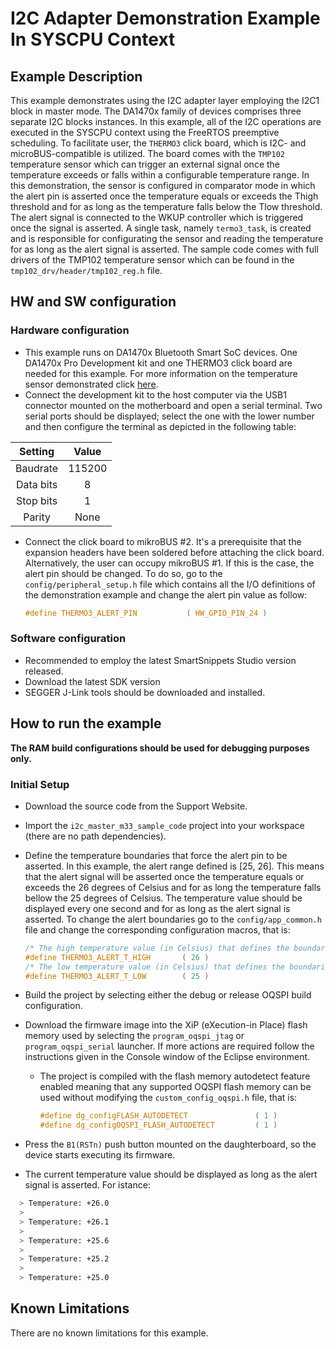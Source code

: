 # I2C Adapter Demonstration Example In SYSCPU Context

## Example Description

This example demonstrates using the I2C adapter layer employing the I2C1 block in master mode. The DA1470x family of devices comprises three separate I2C blocks instances. In this example, all of the I2C operations are executed in the SYSCPU context using the FreeRTOS preemptive scheduling. To facilitate user, the `THERMO3` click board, which is I2C- and microBUS-compatible is utilized. The board comes with the `TMP102` temperature sensor which can trigger an external signal once the temperature exceeds or falls within a configurable temperature range. In this demonstration, the sensor is configured in comparator mode in which the alert pin is asserted once the temperature equals or exceeds the Thigh threshold and for as long as the temperature falls below the Tlow threshold. The alert signal is connected to the WKUP controller which is triggered once the signal is asserted. A single task, namely `termo3_task`,  is created and is responsible for configurating the sensor and reading the temperature for as long as the alert signal is asserted. The sample code comes with full drivers of the TMP102 temperature sensor which can be found in the `tmp102_drv/header/tmp102_reg.h` file.

## HW and SW configuration

### Hardware configuration

- This example runs on DA1470x Bluetooth Smart SoC devices. One DA1470x Pro Development kit and one THERMO3 click board are needed for this example. For more information on the temperature sensor demonstrated click [here]( https://www.mikroe.com/thermo-3-click).
- Connect the development kit to the host computer via the USB1 connector mounted on the motherboard and open a serial terminal. Two serial ports should be displayed; select the one with the lower number and then configure the terminal as depicted in the following table:

|  Setting  | Value  |
| :-------: | :----: |
| Baudrate  | 115200 |
| Data bits |   8    |
| Stop bits |   1    |
|  Parity   |  None  |

- Connect the click board to mikroBUS #2. It's a prerequisite that the expansion headers have been soldered before attaching the click board. Alternatively, the user can occupy mikroBUS #1. If this is the case, the alert pin should be changed. To do so, go to the `config/peripheral_setup.h` file which contains all the I/O definitions of the demonstration example and change the alert pin value as follow:

  ```c
  #define THERMO3_ALERT_PIN           ( HW_GPIO_PIN_24 )
  ```

### Software configuration

- Recommended to employ the latest SmartSnippets Studio version released.
- Download the latest SDK version
- SEGGER J-Link tools should be downloaded and installed.

## How to run the example

**The RAM build configurations should be used for debugging purposes only.**

### Initial Setup

- Download the source code from the Support Website.

- Import the `i2c_master_m33_sample_code` project into your workspace (there are no path dependencies).

- Define the temperature boundaries that force the alert pin to be asserted. In this example, the alert range defined is [25, 26]. This means that the alert signal will be asserted once the temperature equals or exceeds the 26 degrees of Celsius and for as long the temperature falls bellow the 25 degrees of Celsius. The temperature value should be displayed every one second and for as long as the alert signal is asserted. To change the alert boundaries go to the `config/app_common.h` file and change the corresponding configuration macros, that is:

  ```c
  /* The high temperature value (in Celsius) that defines the boundaries of the alter signaling. */
  #define THERMO3_ALERT_T_HIGH       ( 26 )
  /* The low temperature value (in Celsius) that defines the boundaries of the alter signaling. */
  #define THERMO3_ALERT_T_LOW        ( 25 )
  ```

- Build the project by selecting either the debug or release OQSPI build configuration.

- Download the firmware image into the XiP (eXecution-in Place) flash memory used by selecting the `program_oqspi_jtag` or  `program_oqspi_serial` launcher. If more actions are required follow the instructions given in the Console window of the Eclipse environment.

  - The project is compiled with the flash memory autodetect feature enabled meaning that any supported OQSPI flash memory can be used without modifying the `custom_config_oqspi.h` file, that is:

    ```c
    #define dg_configFLASH_AUTODETECT               ( 1 )
    #define dg_configOQSPI_FLASH_AUTODETECT         ( 1 )
    ```

- Press the `B1(RSTn)` push button mounted on the daughterboard, so the device starts executing its firmware.

- The current temperature value should be displayed as long as the alert signal is asserted. For istance:

```bash
  > Temperature: +26.0
  >
  > Temperature: +26.1
  >
  > Temperature: +25.6
  >
  > Temperature: +25.2
  >
  > Temperature: +25.0
```

## Known Limitations

There are no known limitations for this example.
